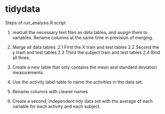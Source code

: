 # tidydata

Steps of run_analysis.R script

1. read all the necessary text files as data tables, and assign them to variables. Rename columns at the same time 
in prevision of merging. 

2. Merge all data tables:
  2.1 First the X train and test tables
  2.2 Second the y train and test tables
  2.3 Third the subject train and test tables
  2.4 Bind all three.

3. Create a new table that only contains the mean and standard deviation measurements. 

4. Use the activity label table to name the activities in the data set. 

5. Rename columns with clearer names

6. Create a second, independent tidy data set with the average of each variable for each activity and each subject.

